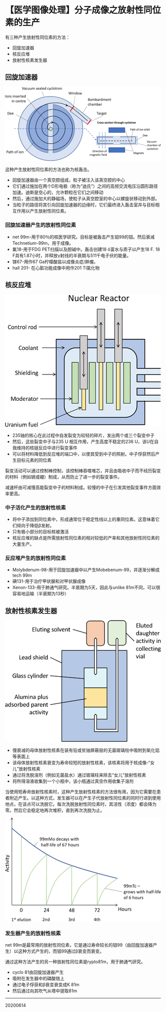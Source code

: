 <head>
    <script src="https://cdn.mathjax.org/mathjax/latest/MathJax.js?config=TeX-AMS-MML_HTMLorMML" type="text/javascript"></script>
    <script type="text/x-mathjax-config">
        MathJax.Hub.Config({
            tex2jax: {
            skipTags: ['script', 'noscript', 'style', 'textarea', 'pre'],
            inlineMath: [['$','$']]
            }
        });
    </script>
</head>

# 【医学图像处理】分子成像之放射性同位素的生产

有三种产生放射性同位素的方法：

- 回旋加速器
- 核反应堆
- 放射性核素发生器

## 回旋加速器

![](/img/20200614/Figure01.png)

这种产生放射性同位素的方法也称为核轰击。

- 回旋加速器由一个真空腔组成，粒子被注入该真空腔的中心
- 它们通过施加在两个D形电极（称为“迪氏”）之间的高频交流电压沿圆形路径加速。迪斯是空心的，允许颗粒在它们之间移动
- 然后，通过施加大的静磁场，使粒子从真空腔室的中心以螺旋状移动到外部。
- 当粒子的路径将其引向回旋加速器的边缘时，它们最终进入轰击室并与目标相互作用以产生放射性同位素。

### 回旋加速器产生的放射性同位素

- net 99m-用于80％的核医学研究。目标是被轰击产生钼99的钼。然后衰减Technetium-99m，用于成像。
- 氟18-用于FDG PET扫描以及胆碱中。轰击创建18 ö富水与质子以产生18 F. 18 F具有1.87小时，并释放γ射线的半衰期与511千电子伏的能量。
- 镓67-用作67 Ga柠檬酸盐以成像炎症/肿瘤。
- hall 201- 在心脏功能成像中用作201 Tl氯化物



## 核反应堆

![](/img/20200614/Figure02.png)

- 235铀的核心在此过程中自发裂变为较轻的碎片，发出两个或三个裂变中子
- 然后，这些裂变中子与235 U 相互作用，产生高度不稳定的236 U，该U在自我维持的核链反应中进行裂变事件
- 可以将材料降低到反应堆的端口中，以使其受到中子的照射。中子俘获然后产生目标元素的同位素

裂变活动可以通过控制棒控制，该控制棒吞噬堆芯，并且由吸收中子而不经历裂变的材料（例如镉或硼）制成，从而防止了进一步的裂变事件。

减速杆由可减慢高能裂变中子的材料制成。较慢的中子在引发其他裂变事件方面效率更高。

### 中子活化产生的放射性核素

- 将中子添加到同位素中，形成通常位于稳定性线以上的重同位素。这意味着它们倾向于降低β发射。
- 只有极小部分的目标核被激活
- 核反应堆的缺点是所需放射性同位素的相对较低的产率和其他放射性同位素的大量生产。


### 反应堆产生的放射性同位素

- Molybdenum-98-用于回旋加速器中以产生Mobebenum-99，并逐渐分解成tech 99m
- 碘131-用于治疗甲状腺和对甲状腺成像
- Xenon-133-用于肺通气研究。半衰期为5天，因此与unlike 81m不同，可以很容易地运输（半衰期为13秒）

## 放射性核素发生器


![](/img/20200614/Figure03.png)

- 慢衰减的母体放射性核素在装有铅或贫铀屏蔽层的无菌玻璃柱中吸附到氧化铝等表面上
- 该母体放射性核素衰变为寿命较短的放射性核素，该核素将用于核成像-“女儿”放射性核素
- 通过将洗脱溶剂（例如无菌盐水）通过玻璃柱来除去“女儿”放射性核素
- 将所得溶液收集到一个小瓶中，该小瓶通过真空作用收集子溶剂


当使用短寿命放射性核素时，这种产生放射性核素的方法很有用，因为它需要在患者附近产生。以这种方式，发生器可以在产生子代放射性同位素的同时行进到使用地点，在该点可以洗脱它。每次洗脱放射性同位素时，其活性（浓度）都会降为零。然后它会稳定地再次堆积，直到再次洗脱为止。

![](/img/20200614/Figure04.png)


### 发生器产生的放射性核素


net 99m是最常用的放射性同位素，它是通过寿命较长的钼99（由回旋加速器产生）以这种方式产生的，而钼99通过β衰变而衰变。

通过这种方法产生的另一种放射性同位素是rypto81m，用于肺通气研究。

- cyclo 81由回旋加速器产生
- 吸附在发生器中的磷酸锆上
- 通过电子俘获和β衰变衰变成K 81m
- 然后通过向其吹气从塔中提取81m
 

-----
20200614

